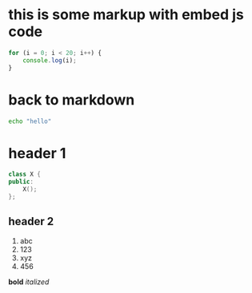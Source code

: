 # this is some markup with embed js code #

```js
for (i = 0; i < 20; i++) {
    console.log(i);
}
```

# back to markdown #

```sh
echo "hello"
```
# header 1 #

```cpp
class X {
public:
    X();
};
```

## header 2 ##

1. abc
2. 123
3. xyz
4. 456

**bold**
*italized*

